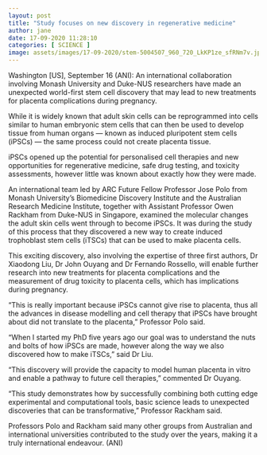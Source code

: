 ```yaml
---
layout: post
title: "Study focuses on new discovery in regenerative medicine"
author: jane 
date: 17-09-2020 11:28:10 
categories: [ SCIENCE ] 
image: assets/images/17-09-2020/stem-5004507_960_720_LkKP1ze_sfRNm7v.jpg
---
```

Washington [US], September 16 (ANI): An international collaboration involving Monash University and Duke-NUS researchers have made an unexpected world-first stem cell discovery that may lead to new treatments for placenta complications during pregnancy.

While it is widely known that adult skin cells can be reprogrammed into cells similar to human embryonic stem cells that can then be used to develop tissue from human organs — known as induced pluripotent stem cells (iPSCs) — the same process could not create placenta tissue.

iPSCs opened up the potential for personalised cell therapies and new opportunities for regenerative medicine, safe drug testing, and toxicity assessments, however little was known about exactly how they were made.

An international team led by ARC Future Fellow Professor Jose Polo from Monash University’s Biomedicine Discovery Institute and the Australian Research Medicine Institute, together with Assistant Professor Owen Rackham from Duke-NUS in Singapore, examined the molecular changes the adult skin cells went through to become iPSCs. It was during the study of this process that they discovered a new way to create induced trophoblast stem cells (iTSCs) that can be used to make placenta cells.

This exciting discovery, also involving the expertise of three first authors, Dr Xiaodong Liu, Dr John Ouyang and Dr Fernando Rossello, will enable further research into new treatments for placenta complications and the measurement of drug toxicity to placenta cells, which has implications during pregnancy.

“This is really important because iPSCs cannot give rise to placenta, thus all the advances in disease modelling and cell therapy that iPSCs have brought about did not translate to the placenta,” Professor Polo said.

“When I started my PhD five years ago our goal was to understand the nuts and bolts of how iPSCs are made, however along the way we also discovered how to make iTSCs,” said Dr Liu.

“This discovery will provide the capacity to model human placenta in vitro and enable a pathway to future cell therapies,” commented Dr Ouyang.

“This study demonstrates how by successfully combining both cutting edge experimental and computational tools, basic science leads to unexpected discoveries that can be transformative,” Professor Rackham said.

Professors Polo and Rackham said many other groups from Australian and international universities contributed to the study over the years, making it a truly international endeavour. (ANI)